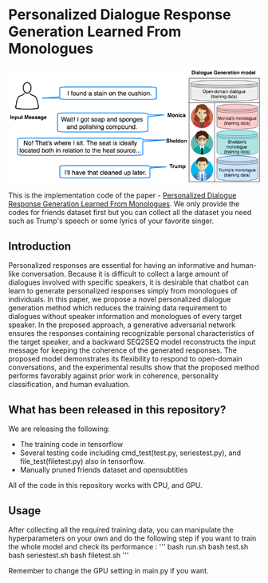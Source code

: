 # Personalized Dialogue Response <br> Generation Learned From Monologues

![image](https://github.com/PierreSue/Personalized-dialogue-response-generation-learned-from-monologues/blob/master/Illstration.png)

This is the implementation code of the paper - [Personalized Dialogue Response
Generation Learned From Monologues](https://www.isca-speech.org/archive/Interspeech_2019/pdfs/1696.pdf). We only provide the codes for friends dataset first but you can collect all the dataset you need such as Trump's speech or some lyrics of your favorite singer.

## Introduction
Personalized responses are essential for having an informative and human-like conversation. Because it is difficult to collect a large amount of dialogues involved with specific speakers, it is desirable that chatbot can learn to generate personalized responses simply from monologues of individuals. In this paper, we propose a novel personalized dialogue generation method which reduces the training data requirement to dialogues without speaker information and monologues of every target speaker. In the proposed approach, a generative adversarial network ensures the responses containing recognizable personal characteristics of the target speaker, and a backward SEQ2SEQ model reconstructs the input message for keeping the coherence of the generated responses. The proposed model demonstrates its flexibility to respond to open-domain conversations, and the experimental results show that the proposed method performs favorably against prior work in coherence, personality classification, and human evaluation.

## What has been released in this repository?
We are releasing the following:
* The training code in tensorflow
* Several testing code including cmd_test(test.py, seriestest.py), and file_test(filetest.py) also in tensorflow.
* Manually pruned friends dataset and opensubtitles 

All of the code in this repository works with CPU, and GPU.

## Usage
After collecting all the required training data, you can manipulate the hyperparameters on your own and do the following step if you want to train the whole model and check its performance :
'''
bash run.sh 
bash test.sh
bash seriestest.sh
bash filetest.sh 
'''

Remember to change the GPU setting in main.py if you want.
